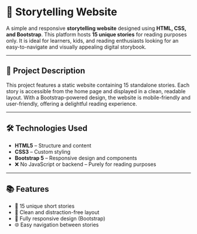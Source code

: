 # 📖 Storytelling Website

A simple and responsive **storytelling website** designed using **HTML, CSS, and Bootstrap**. This platform hosts **15 unique stories** for reading purposes only. It is ideal for learners, kids, and reading enthusiasts looking for an easy-to-navigate and visually appealing digital storybook.

---

## 🧾 Project Description

This project features a static website containing 15 standalone stories. Each story is accessible from the home page and displayed in a clean, readable layout. With a Bootstrap-powered design, the website is mobile-friendly and user-friendly, offering a delightful reading experience.

---

## 🛠️ Technologies Used

- **HTML5** – Structure and content
- **CSS3** – Custom styling
- **Bootstrap 5** – Responsive design and components
- ❌ No JavaScript or backend – Purely for reading purposes

---
## 📚 Features

- 📝 15 unique short stories  
- 🎨 Clean and distraction-free layout  
- 📱 Fully responsive design (Bootstrap)  
- 🌐 Easy navigation between stories  
